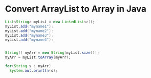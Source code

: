 # Convert ArrayList to Array in Java


```java
List<String> myList = new LinkedList<>();
myList.add("myname1");
myList.add("myname2");
myList.add("myname3");
myList.add("myname4");


String[] myArr = new String[myList.size()];
myArr = myList.toArray(myArr);

for(String s : myArr)
  System.out.println(s);
```
